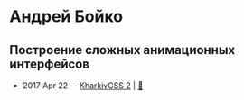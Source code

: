 # Андрей Бойко

## Построение сложных анимационных интерфейсов
- 2017 Apr 22 -- [KharkivCSS 2](https://www.youtube.com/watch?v=GSZUNeE2rkw)  | [:notebook:](http://kharkivcss.glivera.com/#/)  
